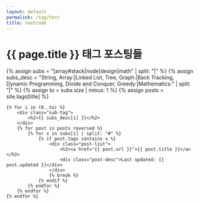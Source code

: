 ```yaml
---
layout: default
permalink: /tag/test
title: leetcode
---
```


<div id="tag-title">
  <h1>{{ page.title }} 태그 포스팅들</h1>
</div>
<div id="tag-content">
    {% assign subs = "[array#stack|node|design|math" | split: "|" %}
    {% assign subs_desc = "String, Array:|Linked List, Tree, Graph:|Back Tracking, Dynamic Programming, Divide and Conquer, Greedy:|Mathematics:" | split: "|" %}
    {% assign to = subs.size | minus: 1 %}
    {% assign posts = site.tags[title] %}
    
    {% for i in (0..to) %}
        <div class="sub-tag">
            <h2>{{ subs_desc[i] }}</h2>
        </div>
        {% for post in posts reversed %}
            {% for x in subs[i] | split: "#" %}
                {% if post.tags contains x %}
                    <div class="post-list">
                        <h2><a href="{{ post.url }}">{{ post.title }}</a></h2>
                        <div class="post-desc">Last updated: {{ post.updated }}</div>
                    </div>
                    {% break %}
                {% endif %}
            {% endfor %}
        {% endfor %}
    {% endfor %}
</div>
